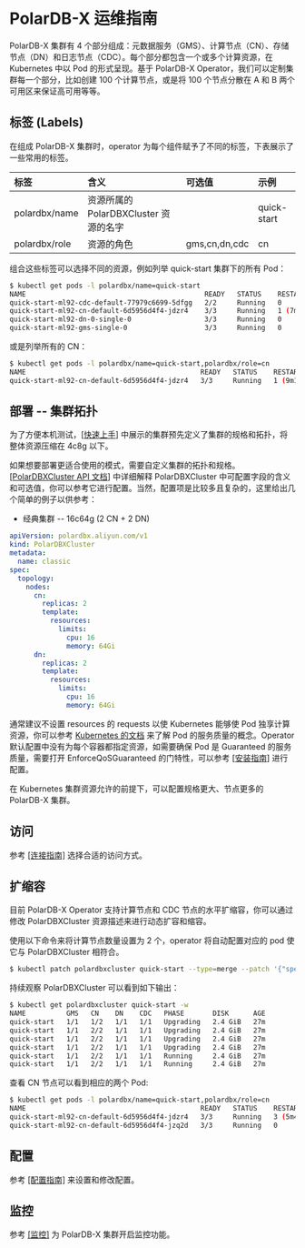 # PolarDB-X 运维指南

PolarDB-X 集群有 4 个部分组成：元数据服务（GMS）、计算节点（CN）、存储节点（DN）和日志节点（CDC）。每个部分都包含一个或多个计算资源，在 Kubernetes 中以 Pod 的形式呈现。基于 PolarDB-X Operator，我们可以定制集群每一个部分，比如创建 100 个计算节点，或是将 100 个节点分散在 A 和 B 两个可用区来保证高可用等等。

## 标签 (Labels)

在组成 PolarDB-X 集群时，operator 为每个组件赋予了不同的标签，下表展示了一些常用的标签。

| 标签 | 含义 | 可选值 | 示例 | 
| :--- | :--- | :--- | :--- |
| polardbx/name | 资源所属的 PolarDBXCluster 资源的名字 |  | quick-start |
| polardbx/role | 资源的角色 | gms,cn,dn,cdc | cn |

组合这些标签可以选择不同的资源，例如列举 quick-start 集群下的所有 Pod：

```bash
$ kubectl get pods -l polardbx/name=quick-start
NAME                                            READY   STATUS    RESTARTS       AGE
quick-start-ml92-cdc-default-77979c6699-5dfgg   2/2     Running   0              10m
quick-start-ml92-cn-default-6d5956d4f4-jdzr4    3/3     Running   1 (7m9s ago)   10m
quick-start-ml92-dn-0-single-0                  3/3     Running   0              10m
quick-start-ml92-gms-single-0                   3/3     Running   0              10m 
```

或是列举所有的 CN：

```bash
$ kubectl get pods -l polardbx/name=quick-start,polardbx/role=cn
NAME                                           READY   STATUS    RESTARTS       AGE
quick-start-ml92-cn-default-6d5956d4f4-jdzr4   3/3     Running   1 (9m1s ago)   12m
```

## 部署 -- 集群拓扑

为了方便本机测试，[[快速上手](../deploy/quick-start.md)] 中展示的集群预先定义了集群的规格和拓扑，将整体资源压缩在 4c8g 以下。

如果想要部署更适合使用的模式，需要自定义集群的拓扑和规格。[[PolarDBXCluster API 文档](../api/polardbxcluster.md)] 中详细解释 PolarDBXCluster 中可配置字段的含义和可选值，你可以参考它进行配置。当然，配置项是比较多且复杂的，这里给出几个简单的例子以供参考：

+ 经典集群 -- 16c64g (2 CN + 2 DN)

```yaml
apiVersion: polardbx.aliyun.com/v1
kind: PolarDBXCluster
metadata:
  name: classic
spec:
  topology:
    nodes:
      cn:
        replicas: 2
        template:
          resources:
            limits:
              cpu: 16
              memory: 64Gi
      dn:
        replicas: 2
        template:
          resources:
            limits:
              cpu: 16
              memory: 64Gi
```

通常建议不设置 resources 的 requests 以使 Kubernetes 能够使 Pod 独享计算资源，你可以参考 [Kubernetes 的文档](https://kubernetes.io/zh/docs/tasks/configure-pod-container/quality-service-pod/) 来了解 Pod 的服务质量的概念。Operator 默认配置中没有为每个容器都指定资源，如需要确保 Pod 是 Guaranteed 的服务质量，需要打开 EnforceQoSGuaranteed 的门特性，可以参考 [[安装指南](../deploy/install.md)] 进行配置。

在 Kubernetes 集群资源允许的前提下，可以配置规格更大、节点更多的 PolarDB-X 集群。

## 访问

参考 [[连接指南]](./connect.md) 选择合适的访问方式。

## 扩缩容

目前 PolarDB-X Operator 支持计算节点和 CDC 节点的水平扩缩容，你可以通过修改 PolarDBXCluster 资源描述来进行动态扩容和缩容。

使用以下命令来将计算节点数量设置为 2 个，operator 将自动配置对应的 pod 使它与 PolarDBXCluster 相符合。

```bash
$ kubectl patch polardbxcluster quick-start --type=merge --patch '{"spec":{"topology":{"nodes":{"cn":{"replicas":2}}}}}'
```

持续观察 PolarDBXCluster 可以看到如下输出：

```bash
$ kubectl get polardbxcluster quick-start -w
NAME          GMS   CN    DN    CDC   PHASE       DISK      AGE
quick-start   1/1   1/2   1/1   1/1   Upgrading   2.4 GiB   27m
quick-start   1/1   2/2   1/1   1/1   Upgrading   2.4 GiB   27m
quick-start   1/1   2/2   1/1   1/1   Upgrading   2.4 GiB   27m
quick-start   1/1   2/2   1/1   1/1   Upgrading   2.4 GiB   27m
quick-start   1/1   2/2   1/1   1/1   Running     2.4 GiB   27m
quick-start   1/1   2/2   1/1   1/1   Running     2.4 GiB   27m
```

查看 CN 节点可以看到相应的两个 Pod:

```bash
$ kubectl get pods -l polardbx/name=quick-start,polardbx/role=cn
NAME                                           READY   STATUS    RESTARTS        AGE
quick-start-ml92-cn-default-6d5956d4f4-jdzr4   3/3     Running   3 (5m43s ago)   29m
quick-start-ml92-cn-default-6d5956d4f4-jzq2d   3/3     Running   0               2m23s
```

## 配置

参考 [[配置指南]](./configuration/overview.md) 来设置和修改配置。

## 监控

参考 [[监控]](./monitor/monitor.md) 为 PolarDB-X 集群开启监控功能。 